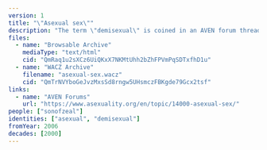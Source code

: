 ```yaml
---
version: 1
title: "\"Asexual sex\""
description: "The term \"demisexual\" is coined in an AVEN forum thread"
files:
  - name: "Browsable Archive"
    mediaType: "text/html"
    cid: "QmRaq1u2sXCz6UiQKxX7NKMtUhh2bZhFPVmPqSDTxfhD1u"
  - name: "WACZ Archive"
    filename: "asexual-sex.wacz"
    cid: "QmTrNVYboGeJvzMxsSd8rngw5UHsmczFBKgde79Gcx2tsf"
links:
  - name: "AVEN Forums"
    url: "https://www.asexuality.org/en/topic/14000-asexual-sex/"
people: ["sonofzeal"]
identities: ["asexual", "demisexual"]
fromYear: 2006
decades: [2000]
---
```

